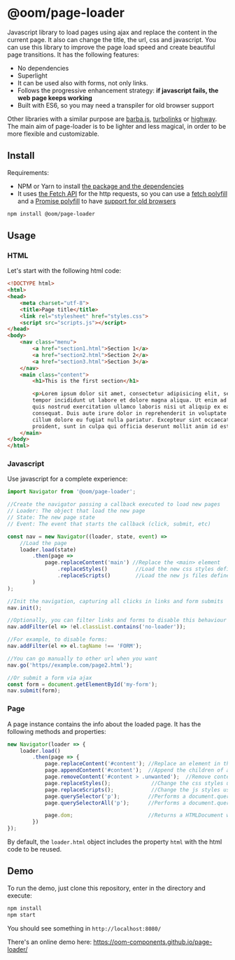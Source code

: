 # @oom/page-loader

Javascript library to load pages using ajax and replace the content in the current page. It also can change the title, the url, css and javascript. You can use this library to improve the page load speed and create beautiful page transitions. It has the following features:

* No dependencies
* Superlight
* It can be used also with forms, not only links.
* Follows the progressive enhancement strategy: **if javascript fails, the web page keeps working**
* Built with ES6, so you may need a transpiler for old browser support

Other libraries with a similar purpose are [barba.js](https://github.com/luruke/barba.js/), [turbolinks](https://github.com/turbolinks/turbolinks) or [highway](https://github.com/Dogstudio/highway). The main aim of page-loader is to be lighter and less magical, in order to be more flexible and customizable.

## Install

Requirements:

* NPM or Yarn to install [the package and the dependencies](https://www.npmjs.com/@oom/page-loader)
* It uses [the Fetch API](https://developer.mozilla.org/en-US/docs/Web/API/Fetch_API) for the http requests, so you can use a [fetch polyfill](https://github.com/github/fetch) and a [Promise polyfill](https://github.com/taylorhakes/promise-polyfill) to have [support for old browsers](https://caniuse.com/#feat=fetch)

```sh
npm install @oom/page-loader
```

## Usage

### HTML

Let's start with the following html code:

```html
<!DOCTYPE html>
<html>
<head>
    <meta charset="utf-8">
    <title>Page title</title>
    <link rel="stylesheet" href="styles.css">
    <script src="scripts.js"></script>
</head>
<body>
    <nav class="menu">
        <a href="section1.html">Section 1</a>
        <a href="section2.html">Section 2</a>
        <a href="section3.html">Section 3</a>
    </nav>
    <main class="content">
        <h1>This is the first section</h1>

        <p>Lorem ipsum dolor sit amet, consectetur adipisicing elit, sed do eiusmod
        tempor incididunt ut labore et dolore magna aliqua. Ut enim ad minim veniam,
        quis nostrud exercitation ullamco laboris nisi ut aliquip ex ea commodo
        consequat. Duis aute irure dolor in reprehenderit in voluptate velit esse
        cillum dolore eu fugiat nulla pariatur. Excepteur sint occaecat cupidatat non
        proident, sunt in culpa qui officia deserunt mollit anim id est laborum.</p>
    </main>
</body>
</html>
```

### Javascript

Use javascript for a complete experience:

```js
import Navigator from '@oom/page-loader';

//Create the navigator passing a callback executed to load new pages
// Loader: The object that load the new page
// State: The new page state
// Event: The event that starts the callback (click, submit, etc)

const nav = new Navigator((loader, state, event) => 
    //Load the page
    loader.load(state)
        .then(page =>
            page.replaceContent('main') //Replace the <main> element
                .replaceStyles()         //Load the new css styles defined in <head> not present currently
                .replaceScripts()        //Load the new js files defined in <head> not present currently
        )
);

//Init the navigation, capturing all clicks in links and form submits
nav.init();

//Optionally, you can filter links and forms to disable this behaviour
nav.addFilter(el => !el.classList.contains('no-loader'));

//For example, to disable forms:
nav.addFilter(el => el.tagName !== 'FORM');

//You can go manually to other url when you want
nav.go('https//example.com/page2.html');

//Or submit a form via ajax
const form = document.getElementById('my-form');
nav.submit(form);
```

### Page

A page instance contains the info about the loaded page. It has the following methods and properties:

```js
new Navigator(loader => {
    loader.load()
        .then(page => {
            page.replaceContent('#content'); //Replace an element in the document by the same element in the page
            page.appendContent('#content');  //Append the children of an element in the page to the same element in the document
            page.removeContent('#content > .unwanted');  //Remove content from the document
            page.replaceStyles();             //Change the css styles used in the new page (<link rel="stylesheet"> in <head>)
            page.replaceScripts();            //Change the js styles used in the new page (<script src="..."> in <head>)
            page.querySelector('p');         //Performs a document.querySelector in the page. Throws an exception on empty result
            page.querySelectorAll('p');      //Performs a document.querySelectorAll in the page. Throws an exception on empty result

            page.dom;                        //Returns a HTMLDocument with the content of the page
        })
});
```

By default, the `loader.html` object includes the property `html` with the html code to be reused.


## Demo

To run the demo, just clone this repository, enter in the directory and execute:

```sh
npm install
npm start
```

You should see something in `http://localhost:8080/`

There's an online demo here: https://oom-components.github.io/page-loader/
